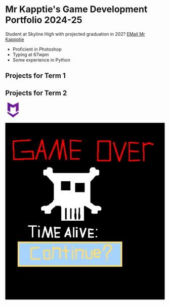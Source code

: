 # Mr Kapptie's Game Development Portfolio 2024-25
Student at Skyline High with projected graduation in 202?
[EMail Mr Kappptie](mailto:kkapptie@graniteschools.org)
* Proficient in Photoshop
* Typing at 67wpm
* Some experience in Python

## Projects for Term 1

## Projects for Term 2
![title](https://github.com/adam-p/markdown-here/raw/master/src/common/images/icon48.png)

![Title Text](https://github.com/Masterpaul562/gamedevteam3/blob/main/images/GameOverScreenByPT.png?raw=true)
